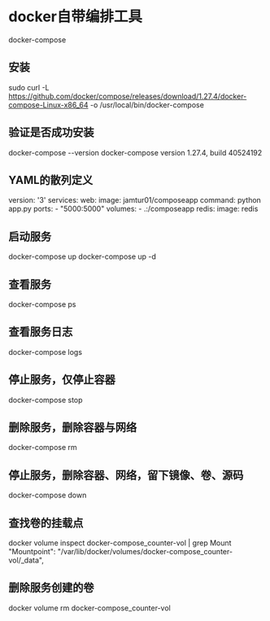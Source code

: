 # docker自带编排工具
docker-compose

## 安装
sudo curl -L https://github.com/docker/compose/releases/download/1.27.4/docker-compose-Linux-x86_64 -o /usr/local/bin/docker-compose

## 验证是否成功安装
docker-compose --version
docker-compose version 1.27.4, build 40524192

## YAML的散列定义
version: '3'
services:
  web:
    image: jamtur01/composeapp
    command: python app.py
    ports:
     - "5000:5000"
    volumes:
     - .:/composeapp
  redis:
    image: redis

## 启动服务
docker-compose up
docker-compose up -d

## 查看服务
docker-compose ps

## 查看服务日志
docker-compose logs

## 停止服务，仅停止容器
docker-compose stop

## 删除服务，删除容器与网络
docker-compose rm

## 停止服务，删除容器、网络，留下镜像、卷、源码
docker-compose down

## 查找卷的挂载点
docker volume inspect docker-compose_counter-vol | grep Mount
"Mountpoint": "/var/lib/docker/volumes/docker-compose_counter-vol/_data",

## 删除服务创建的卷
docker volume rm docker-compose_counter-vol

